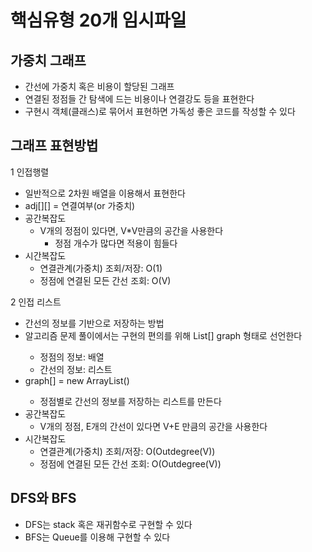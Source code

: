 # 핵심유형 20개 임시파일

## 가중치 그래프

- 간선에 가중치 혹은 비용이 할당된 그래프
- 연결된 정점들 간 탐색에 드는 비용이나 연결강도 등을 표현한다
- 구현시 객체(클래스)로 묶어서 표현하면 가독성 좋은 코드를 작성할 수 있다

## 그래프 표현방법

1 인접행렬

- 일반적으로 2차원 배열을 이용해서 표현한다
- adj[][] = 연결여부(or 가중치)
- 공간복잡도
  - V개의 정점이 있다면, V\*V만큼의 공간을 사용한다
    - 정점 개수가 많다면 적용이 힘들다
- 시간복잡도
  - 연결관계(가중치) 조회/저장: O(1)
  - 정점에 연결된 모든 간선 조회: O(V)

2 인접 리스트

- 간선의 정보를 기반으로 저장하는 방법
- 알고리즘 문제 풀이에서는 구현의 편의를 위해 List<Node>[] graph 형태로 선언한다
  - 정점의 정보: 배열
  - 간선의 정보: 리스트
- graph[] = new ArrayList<Node>()
  - 정점별로 간선의 정보를 저장하는 리스트를 만든다
- 공간복잡도
  - V개의 정점, E개의 간선이 있다면 V+E 만큼의 공간을 사용한다
- 시간복잡도
  - 연결관계(가중치) 조회/저장: O(Outdegree(V))
  - 정점에 연결된 모든 간선 조회: O(Outdegree(V))

## DFS와 BFS

- DFS는 stack 혹은 재귀함수로 구현할 수 있다
- BFS는 Queue를 이용해 구현할 수 있다
